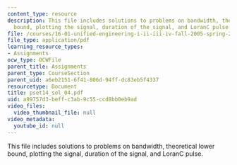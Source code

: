 ```yaml
---
content_type: resource
description: This file includes solutions to problems on bandwidth, theoretical lower
  bound, plotting the signal, duration of the signal, and LoranC pulse.
file: /courses/16-01-unified-engineering-i-ii-iii-iv-fall-2005-spring-2006/a99757d3beffc3ab9c55ccd8bb0eb9ad_pset14_sol_04.pdf
file_type: application/pdf
learning_resource_types:
- Assignments
ocw_type: OCWFile
parent_title: Assignments
parent_type: CourseSection
parent_uid: a6eb2151-6f41-806d-94ff-dc83eb5f4337
resourcetype: Document
title: pset14_sol_04.pdf
uid: a99757d3-beff-c3ab-9c55-ccd8bb0eb9ad
video_files:
  video_thumbnail_file: null
video_metadata:
  youtube_id: null
---
```

This file includes solutions to problems on bandwidth, theoretical lower bound, plotting the signal, duration of the signal, and LoranC pulse.

